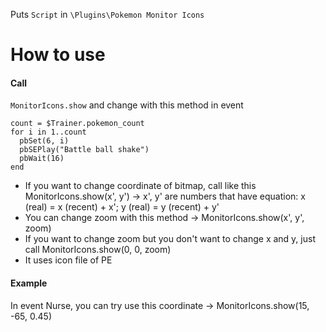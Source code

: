 Puts `Script` in `\Plugins\Pokemon Monitor Icons`

# How to use
#### Call
`MonitorIcons.show` and change with this method in event
```
count = $Trainer.pokemon_count
for i in 1..count
  pbSet(6, i)
  pbSEPlay("Battle ball shake")
  pbWait(16)
end
```
* If you want to change coordinate of bitmap, call like this MonitorIcons.show(x', y')
-> x', y' are numbers that have equation: x (real) = x (recent) + x'; y (real) = y (recent) + y'
* You can change zoom with this method -> MonitorIcons.show(x', y', zoom)
* If you want to change zoom but you don't want to change x and y, just call MonitorIcons.show(0, 0, zoom)
* It uses icon file of PE
#### Example
In event Nurse, you can try use this coordinate
-> MonitorIcons.show(15, -65, 0.45)
